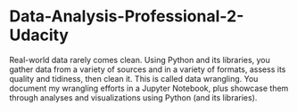 # Data-Analysis-Professional-2-Udacity
Real-world data rarely comes clean. Using Python and its libraries, you gather data from a variety of sources and in a variety of formats, assess its quality and tidiness, then clean it.
This is called data wrangling. You document my wrangling efforts in a Jupyter Notebook, plus showcase them through analyses and visualizations using Python (and its libraries).
